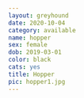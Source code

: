 ```yaml
---
layout: greyhound
date: 2020-10-04
category: available
name: hopper
sex: female
dob: 2019-03-01
color: black
cats: yes
title: Hopper
pic: hopper1.jpg
---
```


